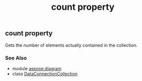 ﻿---
title: count property
second_title: Aspose.Diagram for Python via .NET API References
description: 
type: docs
weight: 80
url: /python-net/aspose.diagram/dataconnectioncollection/count/
is_root: false
---

## count property


Gets the number of elements actually contained in the collection.

### See Also
* module [aspose.diagram](../../)
* class [DataConnectionCollection](/diagram/python-net/aspose.diagram/dataconnectioncollection)
